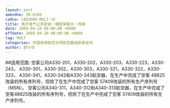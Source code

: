 ```yaml
---
layout: post
amendno: 39-6280
cadno: CAD2009-MULT-16
title: 电子电气公共安装－帽型架接头－改装
date: 2009-04-10 00:00:00 +0800
effdate: 2009-04-20 00:00:00 +0800
tag: MULT
categories: 中国民用航空总局航空器适航审定司
author: 舒小华
---
```


##适用范围:
空客公司A330-201，A330-202，A330-203，A330-223，A330-243， A330-301，A330-302，A330-303，A330-321，A330-322，A330-323， A330-341，A330-342和A330-343航空器，在生产中完成了空客 48825改装的所有序列号，但除了在生产中完成了空客 57409改装的所有生产序列号（MSN）。
空客公司A340-311，A340-312和A340-313航空器，在生产中完成了空客48825改装的所有序列号，但除了在生产中完成了空客 57409改装的所有生产序列号。

